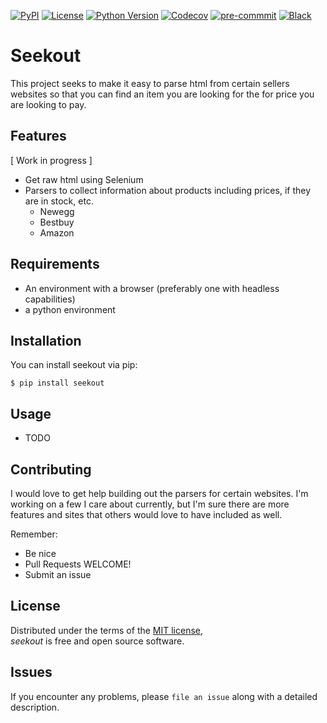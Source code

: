 [![PyPI](https://img.shields.io/pypi/v/seekout.svg)](https://pypi.org/project/seekout/)
[![License](https://img.shields.io/pypi/l/seekout)](https://opensource.org/licenses/MIT)
[![Python Version](https://img.shields.io/pypi/pyversions/seekout)](https://pypi.org/project/seekout/)
[![Codecov](https://codecov.io/gh/mauza/seekout/branch/master/graph/badge.svg)](https://codecov.io/gh/mauza/seekout/)
[![pre-commmit](https://img.shields.io/badge/pre--commit-enabled-brightgreen?logo=pre-commit&logoColor=white)](https://github.com/pre-commit/pre-commit)
[![Black](https://img.shields.io/badge/code%20style-black-000000.svg)](https://github.com/psf/black)

# Seekout
This project seeks to make it easy to parse html from certain sellers websites so that you can find an item
you are looking for the for price you are looking to pay.


Features
--------
[ Work in progress ]
* Get raw html using Selenium
* Parsers to collect information about products including prices, if they are in stock, etc.
  - Newegg
  - Bestbuy
  - Amazon


Requirements
------------

* An environment with a browser (preferably one with headless capabilities)
* a python environment


Installation
------------

You can install seekout via pip:

```
$ pip install seekout
```


Usage
-----

* TODO


Contributing
------------

I would love to get help building out the parsers for certain websites.
I'm working on a few I care about currently, but I'm sure there are more
features and sites that others would love to have included as well.

Remember:
 - Be nice
 - Pull Requests WELCOME!
 - Submit an issue


License
-------

Distributed under the terms of the [MIT license](LICENSE.md), <br>
*seekout* is free and open source software.


Issues
------

If you encounter any problems,
please `file an issue` along with a detailed description.
